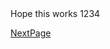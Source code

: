 <html>
  <head>Hope this works</head>
  <body> 1234 </body>
</html>

[NextPage](docs/index.html)
























































